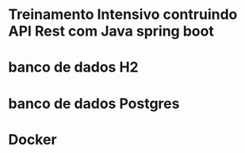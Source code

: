 # Treinamento Intensivo contruindo API Rest com Java spring boot
# banco de dados H2
# banco de dados Postgres
# Docker
